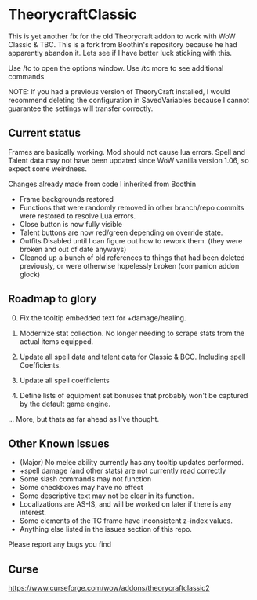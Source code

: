 # TheorycraftClassic
This is yet another fix for the old Theorycraft addon to work with WoW Classic & TBC. This is a fork from Boothin's repository because he had apparently abandon it. Lets see if I have better luck sticking with this.

Use /tc to open the options window.
Use /tc more to see additional commands

NOTE: If you had a previous version of TheoryCraft installed, I would recommend deleting the configuration in SavedVariables because I cannot guarantee the settings will transfer correctly.

## Current status

Frames are basically working. Mod should not cause lua errors.
Spell and Talent data may not have been updated since WoW vanilla version 1.06, so expect some weirdness.

Changes already made from code I inherited from Boothin
- Frame backgrounds restored
- Functions that were randomly removed in other branch/repo commits were restored to resolve Lua errors.
- Close button is now fully visible
- Talent buttons are now red/green depending on override state.
- Outfits Disabled until I can figure out how to rework them. (they were broken and out of date anyways)
- Cleaned up a bunch of old references to things that had been deleted previously, or were otherwise hopelessly broken (companion addon glock)

## Roadmap to glory

0) Fix the tooltip embedded text for +damage/healing.

1) Modernize stat collection. No longer needing to scrape stats from the actual items equipped.

2) Update all spell data and talent data for Classic & BCC. Including spell Coefficients.

3) Update all spell coefficients

4) Define lists of equipment set bonuses that probably won't be captured by the default game engine.

... More, but thats as far ahead as I've thought.

## Other Known Issues

- (Major) No melee ability currently has any tooltip updates performed.
- +spell damage (and other stats) are not currently read correctly
- Some slash commands may not function
- Some checkboxes may have no effect
- Some descriptive text may not be clear in its function.
- Localizations are AS-IS, and will be worked on later if there is any interest.
- Some elements of the TC frame have inconsistent z-index values.
- Anything else listed in the issues section of this repo.

Please report any bugs you find

## Curse

https://www.curseforge.com/wow/addons/theorycraftclassic2
